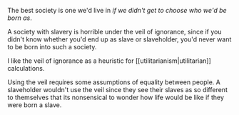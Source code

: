 The best society is one we'd live in *if we didn't get to choose who we'd be born as*.

A society with slavery is horrible under the veil of ignorance, since if you didn't know whether you'd end up as slave or slaveholder, you'd never want to be born into such a society.

I like the veil of ignorance as a heuristic for [[utilitarianism|utilitarian]] calculations.

Using the veil requires some assumptions of equality between people. A slaveholder wouldn't use the veil since they see their slaves as so different to themselves that its nonsensical to wonder how life would be like if they were born a slave.